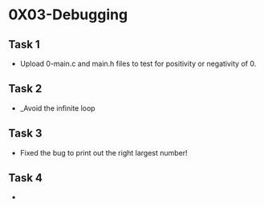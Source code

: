 # 0X03-Debugging

## Task 1
* Upload 0-main.c and main.h files to test for positivity or negativity of 0.

##  Task 2
* _Avoid the infinite loop

## Task 3
* Fixed the bug to print out the right largest number!

## Task 4
* 

